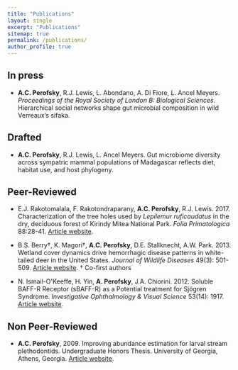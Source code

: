 ```yaml
---
title: "Publications"
layout: single
excerpt: "Publications"
sitemap: true
permalink: /publications/
author_profile: true
---
```

## In press
- **A.C. Perofsky**, R.J. Lewis, L. Abondano, A. Di Fiore, L. Ancel Meyers. _Proceedings of the Royal Society of London B: Biological Sciences_. Hierarchical social networks shape gut microbial composition in wild Verreaux’s sifaka. 

## Drafted 
- **A.C. Perofsky**, R.J. Lewis, L. Ancel Meyers. Gut microbiome diversity across sympatric mammal populations of Madagascar reflects diet, habitat use, and host phylogeny. 

## Peer-Reviewed

- E.J. Rakotomalala, F. Rakotondraparany, **A.C. Perofsky**, R.J. Lewis. 2017. Characterization of the tree holes used by _Lepilemur ruficaudatus_ in the dry, deciduous forest of Kirindy Mitea National Park. _Folia Primatologica_ 88:28-41. [Article website](http://www.karger.com/Article/Abstract/464406).

- B.S. Berry†, K. Magori†, **A.C. Perofsky**, D.E. Stallknecht, A.W. Park. 2013. Wetland cover dynamics drive hemorrhagic disease patterns in white-tailed deer in the United States. _Journal of Wildlife Diseases_ 49(3): 501-509. [Article website](http://www.jwildlifedis.org/doi/10.7589/2012-11-283). † Co-first authors

- N. Ismail-O'Keeffe, H. Yin, **A. Perofsky**, J.A. Chiorini. 2012. Soluble BAFF-R Receptor (sBAFF-R) as a Potential treatment for Sjögren Syndrome. _Investigative Ophthalmology & Visual Science_ 53(14): 1917. [Article website](http://iovs.arvojournals.org/article.aspx?articleid=2351891). 

## Non Peer-Reviewed
- **A.C. Perofsky**, 2009. Improving abundance estimation for larval stream plethodontids. Undergraduate Honors Thesis. University of Georgia, Athens, Georgia. [Article website](http://coweeta.uga.edu/publications/10966.pdf).

